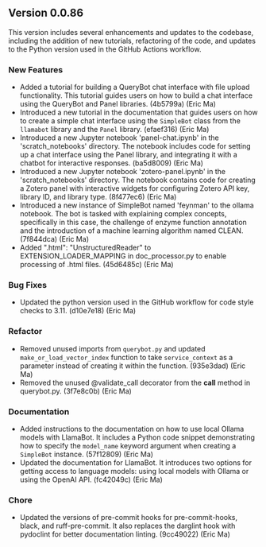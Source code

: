 ## Version 0.0.86

This version includes several enhancements and updates to the codebase, including the addition of new tutorials, refactoring of the code, and updates to the Python version used in the GitHub Actions workflow.

### New Features

- Added a tutorial for building a QueryBot chat interface with file upload functionality. This tutorial guides users on how to build a chat interface using the QueryBot and Panel libraries. (4b5799a) (Eric Ma)
- Introduced a new tutorial in the documentation that guides users on how to create a simple chat interface using the `SimpleBot` class from the `llamabot` library and the `Panel` library. (efaef316) (Eric Ma)
- Introduced a new Jupyter notebook 'panel-chat.ipynb' in the 'scratch_notebooks' directory. The notebook includes code for setting up a chat interface using the Panel library, and integrating it with a chatbot for interactive responses. (ba5d8009) (Eric Ma)
- Introduced a new Jupyter notebook 'zotero-panel.ipynb' in the 'scratch_notebooks' directory. The notebook contains code for creating a Zotero panel with interactive widgets for configuring Zotero API key, library ID, and library type. (8f477ec6) (Eric Ma)
- Introduced a new instance of SimpleBot named 'feynman' to the ollama notebook. The bot is tasked with explaining complex concepts, specifically in this case, the challenge of enzyme function annotation and the introduction of a machine learning algorithm named CLEAN. (7f844dca) (Eric Ma)
- Added ".html": "UnstructuredReader" to EXTENSION_LOADER_MAPPING in doc_processor.py to enable processing of .html files. (45d6485c) (Eric Ma)

### Bug Fixes

- Updated the python version used in the GitHub workflow for code style checks to 3.11. (d10e7e18) (Eric Ma)

### Refactor

- Removed unused imports from `querybot.py` and updated `make_or_load_vector_index` function to take `service_context` as a parameter instead of creating it within the function. (935e3dad) (Eric Ma)
- Removed the unused @validate_call decorator from the __call__ method in querybot.py. (3f7e8c0b) (Eric Ma)

### Documentation

- Added instructions to the documentation on how to use local Ollama models with LlamaBot. It includes a Python code snippet demonstrating how to specify the `model_name` keyword argument when creating a `SimpleBot` instance. (57f12809) (Eric Ma)
- Updated the documentation for LlamaBot. It introduces two options for getting access to language models: using local models with Ollama or using the OpenAI API. (fc42049c) (Eric Ma)

### Chore

- Updated the versions of pre-commit hooks for pre-commit-hooks, black, and ruff-pre-commit. It also replaces the darglint hook with pydoclint for better documentation linting. (9cc49022) (Eric Ma)